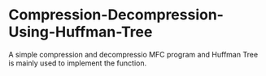 # Compression-Decompression-Using-Huffman-Tree
A simple compression and decompressio MFC program and Huffman Tree is mainly used to implement the function.
